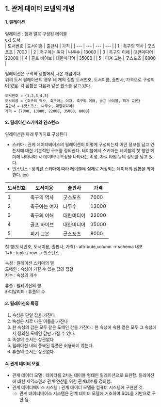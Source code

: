 ## 1. 관계 데이터 모델의 개념

#### 1. 릴레이션

릴레이션 : 행과 열로 구성된 테이블  
ex) 도서  
| 도서번호 | 도서이용 | 출판사 | 가격 |
| --- | --- | --- | --- |
| 1 | 축구의 역사 | 굿스포츠 | 7000 |
| 2 | 축구아는 여자 | 나무수 | 13000 |
| 3 | 축구의 이해 | 대한미디어 | 22000 |
| 4 | 골프 바이브 | 대한미디어 | 35000 |
| 5 | 피겨 교본 | 굿스포츠 | 8000 |

릴레이션은 구학의 집합에서 나온 개념이다.  
위의 도서 릴레이션의 경우 네 개의 집합 도서번호, 도서이름, 출판사, 가격으로 구성되어 있음. 각 집합은 다음과 같은 원소를 갖고 있다.

    도서번호 = {1,2,3,4,5}
    도서이름 = {축구의 역사, 축구아는 여자, 축구의 이해, 골프 바이블, 피겨 교본}
    출판사 = {굿스포츠, 나무수, 대한미디어}
    가격 = {7000, 13000, 22000, 35000, 8000}

#### 2. 릴레이션 스키마와 인스턴스

릴레이션은 아래 두가지로 구성된다

-   스키마 : 관게 데이터베이스의 릴레이션이 어떻게 구성되는지 어떤 정보를 담고 있는지에 대한 기본적인 구조를 정의한다. 테이블에서 스키마는 테이블의 첫 행인 헤더에 나타나며 각 데이터의 특징을 나타내는 속성, 자료 타입 등의 정보를 담고 있다.
-   인스턴스 : 정의된 스키마에 따라 테이블에 실제로 저장되는 데이터의 집합을 의미한다.
    ex)

| 도서번호 | 도서이용      | 출판사     | 가격  |
| -------- | ------------- | ---------- | ----- |
| 1        | 축구의 역사   | 굿스포츠   | 7000  |
| 2        | 축구아는 여자 | 나무수     | 13000 |
| 3        | 축구의 이해   | 대한미디어 | 22000 |
| 4        | 골프 바이브   | 대한미디어 | 35000 |
| 5        | 피겨 교본     | 굿스포츠   | 8000  |

첫 행(도서번호, 도서이용, 출판사, 가격) : attribute,column -> schema 내포  
1~5 : tuple / row -> 인스턴스

속성 : 릴레이션 스키마의 열  
도메인 : 속성이 가질 수 있는 값의 집합  
차수 : 속성의 개수

튜플 : 릴레이션의 행  
카디날리티 : 튜플의 수

#### 3. 릴레이션의 특징

1. 속성은 단일 값을 가진다
2. 속성은 서로 다른 이름을 가진다
3. 한 속성의 값은 모두 같은 도메인 값을 가진다 : 한 속성에 속한 열은 모두 그 속성에서 정의한 도메인 값만 가질 수 있다.
4. 속성의 순서는 상관없다
5. 릴레이션 내의 중복된 튜플은 허용하지 않는다.
6. 튜플의 순서는 상관없다.

#### 4. 관계 데이터 모델

-   관게 데이터 모델 : 데이터를 2차원 테이블 형태인 릴레이션으로 표헌함. 릴레이션에 대한 제약조건과 관계 연산을 위한 관계대수를 정의함.
-   관계 데이터베이스 시스템 : 관계 데이터 모델을 컴퓨터 시스템에 구현한 것.
    -   관계 데이터베이스 시스템은 관계 데이터 모델에 기초하여 SQL을 기반으로 구현 됨.
